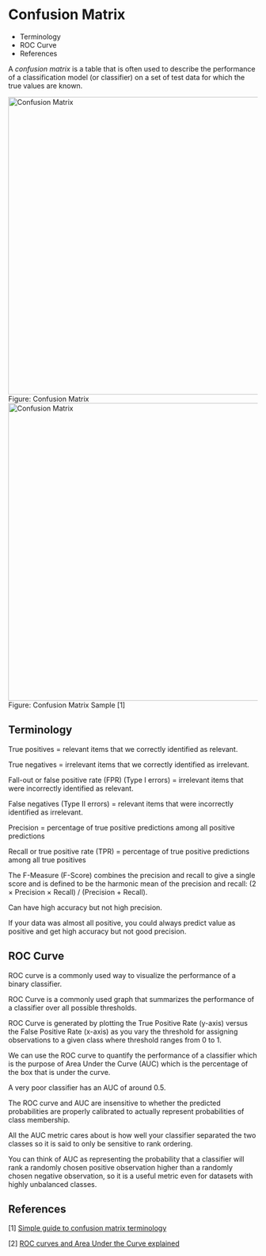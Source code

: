 # Confusion Matrix

<!-- MarkdownTOC -->

- Terminology
- ROC Curve
- References

<!-- /MarkdownTOC -->

A _confusion matrix_ is a table that is often used to describe the performance of a classification model (or classifier) on a set of test data for which the true values are known. 

<div class="image-preview">
  <img width="600" alt="Confusion Matrix" src="https://user-images.githubusercontent.com/2695661/151418339-8ef5f171-8f14-4974-ae24-7f6b33202c5b.jpeg" />
  Figure: Confusion Matrix
</div>

<div class="image-preview">
    <img width="600" alt="Confusion Matrix" src="https://user-images.githubusercontent.com/2695661/151418583-57ef8547-c9f9-4f42-9424-24d134ba60b2.jpeg" />
  Figure: Confusion Matrix Sample [1]
</div>



## Terminology

True positives = relevant items that we correctly identified as relevant.

True negatives = irrelevant items that we correctly identified as irrelevant.

Fall-out or false positive rate (FPR) (Type I errors) = irrelevant items that were incorrectly identified as relevant.

False negatives (Type II errors) = relevant items that were incorrectly identified as irrelevant.

Precision = percentage of true positive predictions among all positive predictions

Recall or true positive rate (TPR) = percentage of true positive predictions among all true positives

The F-Measure (F-Score) combines the precision and recall to give a single score and is defined to be the harmonic mean of the precision and recall: (2 × Precision × Recall) / (Precision + Recall).

Can have high accuracy but not high precision.

If your data was almost all positive, you could always predict value as positive and get high accuracy but not good precision.


## ROC Curve

ROC curve is a commonly used way to visualize the performance of a binary classifier.

ROC Curve is a commonly used graph that summarizes the performance of a classifier over all possible thresholds. 

ROC Curve is generated by plotting the True Positive Rate (y-axis) versus the False Positive Rate (x-axis) as you vary the threshold for assigning observations to a given class where threshold ranges from 0 to 1.

We can use the ROC curve to quantify the performance of a classifier which is the purpose of Area Under the Curve (AUC) which is the percentage of the box that is under the curve. 

A very poor classifier has an AUC of around 0.5. 

The ROC curve and AUC are insensitive to whether the predicted probabilities are properly calibrated to actually represent probabilities of class membership. 

All the AUC metric cares about is how well your classifier separated the two classes so it is said to only be sensitive to rank ordering. 

You can think of AUC as representing the probability that a classifier will rank a randomly chosen positive observation higher than a randomly chosen negative observation, so it is a useful metric even for datasets with highly unbalanced classes.


## References

[1] [Simple guide to confusion matrix terminology](https://www.dataschool.io/simple-guide-to-confusion-matrix-terminology/)

[2] [ROC curves and Area Under the Curve explained](https://www.dataschool.io/roc-curves-and-auc-explained/)

